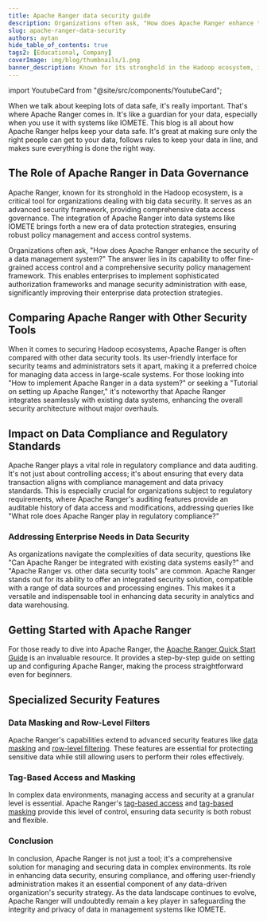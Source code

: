 ```yaml
---
title: Apache Ranger data security guide
description: Organizations often ask, "How does Apache Ranger enhance the security of a data management system?" The answer lies in its capability to offer fine-grained access control and a comprehensive security policy management framework.
slug: apache-ranger-data-security
authors: aytan
hide_table_of_contents: true
tags2: [Educational, Company]
coverImage: img/blog/thumbnails/1.png
banner_description: Known for its stronghold in the Hadoop ecosystem, is a critical tool for organizations dealing with big data security.
---
```


import YoutubeCard from "@site/src/components/YoutubeCard";

When we talk about keeping lots of data safe, it's really important. That's where Apache Ranger comes in. It's like a guardian for your data, especially when you use it with systems like IOMETE. This blog is all about how Apache Ranger helps keep your data safe. It's great at making sure only the right people can get to your data, follows rules to keep your data in line, and makes sure everything is done the right way.

## The Role of Apache Ranger in Data Governance

Apache Ranger, known for its stronghold in the Hadoop ecosystem, is a critical tool for organizations dealing with big data security. It serves as an advanced security framework, providing comprehensive data access governance. The integration of Apache Ranger into data systems like IOMETE brings forth a new era of data protection strategies, ensuring robust policy management and access control systems.

Organizations often ask, "How does Apache Ranger enhance the security of a data management system?" The answer lies in its capability to offer fine-grained access control and a comprehensive security policy management framework. This enables enterprises to implement sophisticated authorization frameworks and manage security administration with ease, significantly improving their enterprise data protection strategies.

## Comparing Apache Ranger with Other Security Tools

When it comes to securing Hadoop ecosystems, Apache Ranger is often compared with other data security tools. Its user-friendly interface for security teams and administrators sets it apart, making it a preferred choice for managing data access in large-scale systems. For those looking into "How to implement Apache Ranger in a data system?" or seeking a "Tutorial on setting up Apache Ranger," it's noteworthy that Apache Ranger integrates seamlessly with existing data systems, enhancing the overall security architecture without major overhauls.

<YoutubeCard link="https://www.youtube.com/embed/OaGAdWcrCF8?si=8Ql1Og2pV5UNqlH6"  title="Comparing Apache Ranger with Other Security Tools | IOMETE"/>

## Impact on Data Compliance and Regulatory Standards

Apache Ranger plays a vital role in regulatory compliance and data auditing. It's not just about controlling access; it's about ensuring that every data transaction aligns with compliance management and data privacy standards. This is especially crucial for organizations subject to regulatory requirements, where Apache Ranger's auditing features provide an auditable history of data access and modifications, addressing queries like "What role does Apache Ranger play in regulatory compliance?"

### Addressing Enterprise Needs in Data Security

As organizations navigate the complexities of data security, questions like "Can Apache Ranger be integrated with existing data systems easily?" and "Apache Ranger vs. other data security tools" are common. Apache Ranger stands out for its ability to offer an integrated security solution, compatible with a range of data sources and processing engines. This makes it a versatile and indispensable tool in enhancing data security in analytics and data warehousing.

## **Getting Started with Apache Ranger**

For those ready to dive into Apache Ranger, the [Apache Ranger Quick Start Guide](https://ranger.apache.org/quick_start_guide.html) is an invaluable resource. It provides a step-by-step guide on setting up and configuring Apache Ranger, making the process straightforward even for beginners.

## **Specialized Security Features**

### **Data Masking and Row-Level Filters**

Apache Ranger's capabilities extend to advanced security features like [data masking](/user-guide/data-security/data-masking) and [row-level filtering](/user-guide/data-security/row-level-filter). These features are essential for protecting sensitive data while still allowing users to perform their roles effectively.

### **Tag-Based Access and Masking**

In complex data environments, managing access and security at a granular level is essential. Apache Ranger's [tag-based access](/user-guide/data-security/tag-based-access-policy) and [tag-based masking](/user-guide/data-security/tag-based-data-masking) provide this level of control, ensuring data security is both robust and flexible.

### Conclusion

In conclusion, Apache Ranger is not just a tool; it's a comprehensive solution for managing and securing data in complex environments. Its role in enhancing data security, ensuring compliance, and offering user-friendly administration makes it an essential component of any data-driven organization's security strategy. As the data landscape continues to evolve, Apache Ranger will undoubtedly remain a key player in safeguarding the integrity and privacy of data in management systems like IOMETE.
